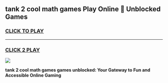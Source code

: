 
## tank 2 cool math games Play Online 👋 Unblocked Games
<h3>
<a href="https://news.freeplayer.one?title=tank_2_cool_math_games&ref=17CMG">CLICK TO PLAY</a></h3>
<hr>

<h3>
<a href="https://news.freeplayer.one?title=tank_2_cool_math_games&ref=17CMG">CLICK 2 PLAY</a>
  
</h3>

<a href="https://news.freeplayer.one?title=tank_2_cool_math_games&ref=17CMG/"><img src="https://clearcache.store/games.png"></a>


**tank 2 cool math games games unblocked: Your Gateway to Fun and Accessible Online Gaming**
